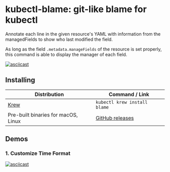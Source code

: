 kubectl-blame: git-like blame for kubectl
======

Annotate each line in the given resource's YAML with information from the managedFields
to show who last modified the field.

As long as the field `.metadata.manageFields` of the resource is set properly, this command
is able to display the manager of each field.

[![asciicast](https://asciinema.org/a/375008.svg)](https://asciinema.org/a/375008)

## Installing

| Distribution                           | Command / Link                                                         |
|----------------------------------------|------------------------------------------------------------------------|
| [Krew](https://krew.sigs.k8s.io/)      | `kubectl krew install blame`                                           |
| Pre-built binaries for macOS, Linux    | [GitHub releases](https://github.com/knight42/kubectl-blame/releases)  |

## Demos

### 1. Customize Time Format

[![asciicast](https://asciinema.org/a/375691.svg)](https://asciinema.org/a/375691)
